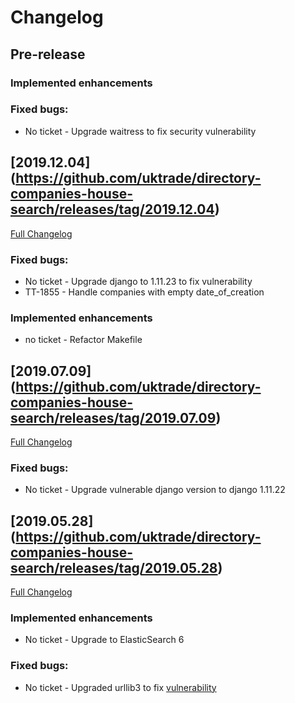 # Changelog

## Pre-release

### Implemented enhancements

### Fixed bugs:
- No ticket - Upgrade waitress to fix security vulnerability


## [2019.12.04] (https://github.com/uktrade/directory-companies-house-search/releases/tag/2019.12.04)
[Full Changelog](https://github.com/uktrade/directory-companies-house-search/compare/2019.07.09..2019.12.04)

### Fixed bugs:
- No ticket - Upgrade django to 1.11.23 to fix vulnerability
- TT-1855 - Handle companies with empty date_of_creation

### Implemented enhancements
- no ticket - Refactor Makefile

## [2019.07.09] (https://github.com/uktrade/directory-companies-house-search/releases/tag/2019.07.09)
[Full Changelog](https://github.com/uktrade/directory-companies-house-search/compare/2019.05.28...2019.07.09)

### Fixed bugs:

- No ticket - Upgrade vulnerable django version to django 1.11.22

## [2019.05.28] (https://github.com/uktrade/directory-companies-house-search/releases/tag/2019.05.28)
[Full Changelog](https://github.com/uktrade/directory-companies-house-search/compare/2019.04.16...2019.05.28)

### Implemented enhancements

- No ticket - Upgrade to ElasticSearch 6

### Fixed bugs:

- No ticket - Upgraded urllib3 to fix [vulnerability](https://nvd.nist.gov/vuln/detail/CVE-2019-11324)
